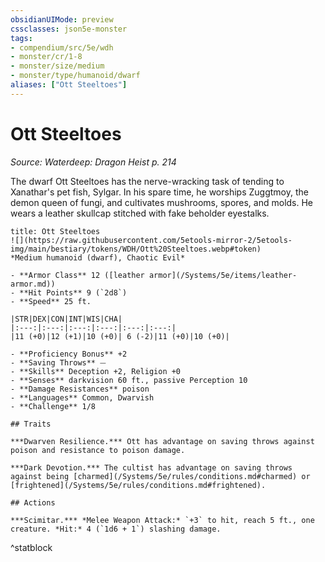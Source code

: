 ```yaml
---
obsidianUIMode: preview
cssclasses: json5e-monster
tags:
- compendium/src/5e/wdh
- monster/cr/1-8
- monster/size/medium
- monster/type/humanoid/dwarf
aliases: ["Ott Steeltoes"]
---
```

# Ott Steeltoes
*Source: Waterdeep: Dragon Heist p. 214*  

The dwarf Ott Steeltoes has the nerve-wracking task of tending to Xanathar's pet fish, Sylgar. In his spare time, he worships Zuggtmoy, the demon queen of fungi, and cultivates mushrooms, spores, and molds. He wears a leather skullcap stitched with fake beholder eyestalks.

```ad-statblock
title: Ott Steeltoes
![](https://raw.githubusercontent.com/5etools-mirror-2/5etools-img/main/bestiary/tokens/WDH/Ott%20Steeltoes.webp#token)
*Medium humanoid (dwarf), Chaotic Evil*

- **Armor Class** 12 ([leather armor](/Systems/5e/items/leather-armor.md))
- **Hit Points** 9 (`2d8`)
- **Speed** 25 ft.

|STR|DEX|CON|INT|WIS|CHA|
|:---:|:---:|:---:|:---:|:---:|:---:|
|11 (+0)|12 (+1)|10 (+0)| 6 (-2)|11 (+0)|10 (+0)|

- **Proficiency Bonus** +2
- **Saving Throws** ⏤
- **Skills** Deception +2, Religion +0
- **Senses** darkvision 60 ft., passive Perception 10
- **Damage Resistances** poison
- **Languages** Common, Dwarvish
- **Challenge** 1/8

## Traits

***Dwarven Resilience.*** Ott has advantage on saving throws against poison and resistance to poison damage.

***Dark Devotion.*** The cultist has advantage on saving throws against being [charmed](/Systems/5e/rules/conditions.md#charmed) or [frightened](/Systems/5e/rules/conditions.md#frightened).

## Actions

***Scimitar.*** *Melee Weapon Attack:* `+3` to hit, reach 5 ft., one creature. *Hit:* 4 (`1d6 + 1`) slashing damage.
```
^statblock